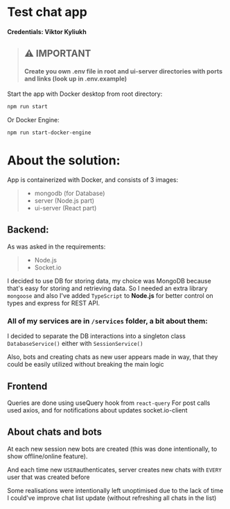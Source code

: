 # Test chat app
#### Credentials: Viktor Kyliukh 

> ## **⚠️ IMPORTANT️**
> #### Create you own .env file in root and ui-server directories with ports and links (look up in .env.example)

Start the app with Docker desktop from root directory:
```bash
npm run start
```
Or
Docker Engine:
```bash
npm run start-docker-engine
```

# About the solution:

App is containerized with Docker, and consists of 3 images:

> - mongodb (for Database)
> - server (Node.js part)
> - ui-server (React part)

## Backend:

As was asked in the requirements:

> - Node.js
> - Socket.io 

I decided to use DB for storing data, 
my choice was MongoDB because that's 
easy for storing and retrieving data. 
So I needed an extra library `mongoose` and also
I've added `TypeScript` to **Node.js** for better 
control on types and express for REST API.

### All of my services are in `/services` folder, a bit about them:

I decided to separate the DB interactions into a
singleton class `DatabaseService()` either with `SessionService()`

Also, bots and creating chats as new user appears made in way, 
that they could be easily utilized without breaking the main logic

## Frontend

Queries are done using useQuery hook from `react-query`
For post calls used axios, and for notifications about updates
socket.io-client

## About chats and bots

At each new session new bots are created (this was done intentionally,
to show offline/online feature).

And each time new `USER`authenticates, server creates new chats with `EVERY` 
user that was created before

Some realisations were intentionally left unoptimised due to the lack of time
I could've improve chat list update (without refreshing all chats in the list)
